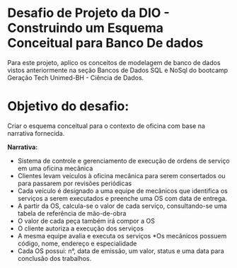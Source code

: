 # Desafio de Projeto da DIO - Construindo um Esquema Conceitual para Banco De dados

Para este projeto, aplico os conceitos de modelagem de banco de dados vistos anteriormente na seção Bancos de Dados SQL e NoSql do bootcamp Geração Tech Unimed-BH - Ciência de Dados.

# Objetivo do desafio:

Criar o esquema conceitual para o contexto de oficina com base na narrativa fornecida.

**Narrativa:**

* Sistema de controle e gerenciamento de execução de ordens de serviço em uma oficina mecânica
* Clientes levam veículos à oficina mecânica para serem consertados ou para passarem por revisões  periódicas
* Cada veículo é designado a uma equipe de mecânicos que identifica os serviços a serem executados e preenche uma OS com data de entrega.
* A partir da OS, calcula-se o valor de cada serviço, consultando-se uma tabela de referência de mão-de-obra
* O valor de cada peça também irá compor a OS
* O cliente autoriza a execução dos serviços
* A mesma equipe avalia e executa os serviços
*Os mecânicos possuem código, nome, endereço e especialidade
* Cada OS possui: n°, data de emissão, um valor, status e uma data para conclusão dos trabalhos.